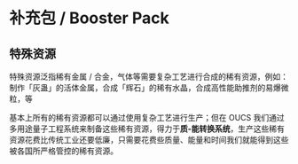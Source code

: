 # 补充包 / Booster Pack

## 特殊资源

特殊资源泛指稀有金属 / 合金，气体等需要复杂工艺进行合成的稀有资源，例如：制作「灰蛊」的活体金属，合成「辉石」的稀有水晶，合成高性能助推剂的易爆微粒，等

基本上所有的稀有资源都可以通过使用复杂工艺进行生产；但在 OUCS 我们通过多用途量子工程系统来制备这些稀有资源，得力于**质-能转换系统**，生产这些稀有资源花费比传统工业还要低廉，只需要花费些质量、能量和时间我们就能得到这些被各国所严格管控的稀有资源。
